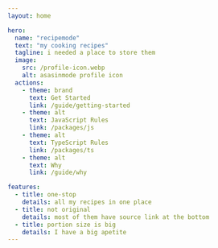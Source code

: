 ```yaml
---
layout: home

hero:
  name: "recipemode"
  text: "my cooking recipes"
  tagline: i needed a place to store them
  image:
    src: /profile-icon.webp
    alt: asasinmode profile icon
  actions:
    - theme: brand
      text: Get Started
      link: /guide/getting-started
    - theme: alt
      text: JavaScript Rules
      link: /packages/js
    - theme: alt
      text: TypeScript Rules
      link: /packages/ts
    - theme: alt
      text: Why
      link: /guide/why

features:
  - title: one-stop
    details: all my recipes in one place
  - title: not original
    details: most of them have source link at the bottom
  - title: portion size is big
    details: I have a big apetite
---
```

